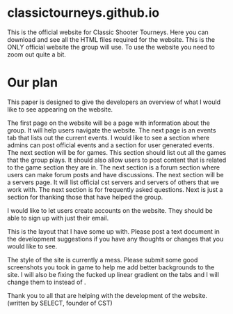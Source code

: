 # classictourneys.github.io
This is the official website for Classic Shooter Tourneys. Here you can download and see all the HTML files required for the website. This is the ONLY official website the group will use. To use the website you need to zoom out quite a bit.

# Our plan
This paper is designed to give the developers an overview of what I would like to see appearing on the website. 

The first page on the website will be a page with information about the group. It will help users navigate the website. The next page is an events tab that lists out the current events. I would like to see a section where admins can post official events and a section for user generated events. The next section will be for games. This section should list out all the games that the group plays. It should also allow users to post content that is related to the game section they are in. The next section is a forum section where users can make forum posts and have discussions. The next section will be a servers page. It will list official cst servers and servers of others that we work with. The next section is for frequently asked questions. Next is just a section for thanking those that have helped the group.

I would like to let users create accounts on the website. They should be able to sign up with just their email. 

This is the layout that I have some up with. Please post a text document in the development suggestions if you have any thoughts or changes that you would like to see.

The style of the site is currently a mess. Please submit some good screenshots you took in game to help me add better backgrounds to the site. I will also be fixing the fucked up linear gradient on the tabs and I will change them to <a> instead of <span>.

Thank you to all that are helping with the development of the website. 
(written by SELECT, founder of CST)
